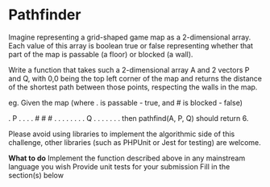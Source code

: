 # Pathfinder

Imagine representing a grid-shaped game map as a 2-dimensional array. Each value of this array is boolean true or false representing whether that part of the map is passable (a floor) or blocked (a wall).

Write a function that takes such a 2-dimensional array A and 2 vectors P and Q, with 0,0 being the top left corner of the map and returns the distance of the shortest path between those points, respecting the walls in the map.

eg. Given the map (where . is passable - true, and # is blocked - false)

. P . . .
. # # # .
. . . . .
. . Q . .
. . . . .
then pathfind(A, P, Q) should return 6.

Please avoid using libraries to implement the algorithmic side of this challenge, other libraries (such as PHPUnit or Jest for testing) are welcome.

**What to do** 
Implement the function described above in any mainstream language you wish
Provide unit tests for your submission
Fill in the section(s) below
